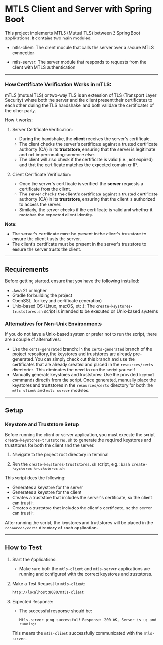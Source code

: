 # MTLS Client and Server with Spring Boot

This project implements MTLS (Mutual TLS) between 2 Spring Boot applications. It contains two main modules:

- mtls-client: The client module that calls the server over a secure MTLS connection

- mtls-server: The server module that responds to requests from the client with MTLS authentication

---

### How Certificate Verification Works in mTLS:

mTLS (mutual TLS) or two-way TLS is an extension of TLS (Transport Layer Security) where both the server and the client 
present their certificates to each other during the TLS handshake, and both validate the certificates of the other party.

How it works:

1. Server Certificate Verification:
   - During the handshake, the **client** receives the server's certificate.
   - The client checks the server's certificate against a trusted certificate authority (CA) in its **truststore**,
     ensuring that the server is legitimate and not impersonating someone else.
   - The client will also check if the certificate is valid (i.e., not expired) and that the certificate matches the expected domain or IP.

2. Client Certificate Verification:
   - Once the server's certificate is verified, the **server** requests a certificate from the client.
   - The server checks the client's certificate against a trusted certificate authority (CA) in its **truststore**, 
     ensuring that the client is authorized to access the server.
   - Similarly, the server checks if the certificate is valid and whether it matches the expected client identity.

**Note**:
- The server's certificate must be present in the client's truststore to ensure the client trusts the server.
- The client's certificate must be present in the server's truststore to ensure the server trusts the client.

---

## Requirements

Before getting started, ensure that you have the following installed:

- Java 21 or higher
- Gradle for building the project
- OpenSSL (for key and certificate generation)
- Unix-based OS (Linux, macOS, etc.): The `create-keystores-truststores.sh` script is intended to be executed on Unix-based systems

### Alternatives for Non-Unix Environments
If you do not have a Unix-based system or prefer not to run the script, there are a couple of alternatives:

 - Use the `certs-generated` branch:
   In the `certs-generated` branch of the project repository, the keystores and truststores are already pre-generated. 
   You can simply check out this branch and use the certificates that are already created and placed in the `resources/certs` directories. This eliminates the need to run the script yourself.
 - Manually generate keystores and truststores:
   Use the provided `keytool` commands directly from the script.
   Once generated, manually place the keystores and truststores in the `resources/certs` directory for both the `mtls-client` and `mtls-server` modules.

---

## Setup

### Keystore and Truststore Setup

Before running the client or server application, you must execute the script `create-keystores-truststores.sh` 
to generate the required keystores and truststores for both the client and the server.

1. Navigate to the project root directory in terminal

2. Run the `create-keystores-truststores.sh` script, e.g.: `bash create-keystores-truststores.sh`


This script does the following:

- Generates a keystore for the server
- Generates a keystore for the client
- Creates a truststore that includes the server's certificate, so the client can trust it
- Creates a truststore that includes the client's certificate, so the server can trust it

After running the script, the keystores and truststores will be placed in the `resources/certs` directory of each application.

---

## How to Test

1. Start the Applications:
   - Make sure both the `mtls-client` and `mtls-server` applications are running and configured with the correct keystores and truststores.

2. Make a Test Request to `mtls-client`:

     ```
     http://localhost:8080/mtls-client
     ```

3. Expected Response:
   - The successful response should be:

     ```
     Mtls-server ping successful! Response: 200 OK, Server is up and running!
     ```

   This means the `mtls-client` successfully communicated with the `mtls-server`.

